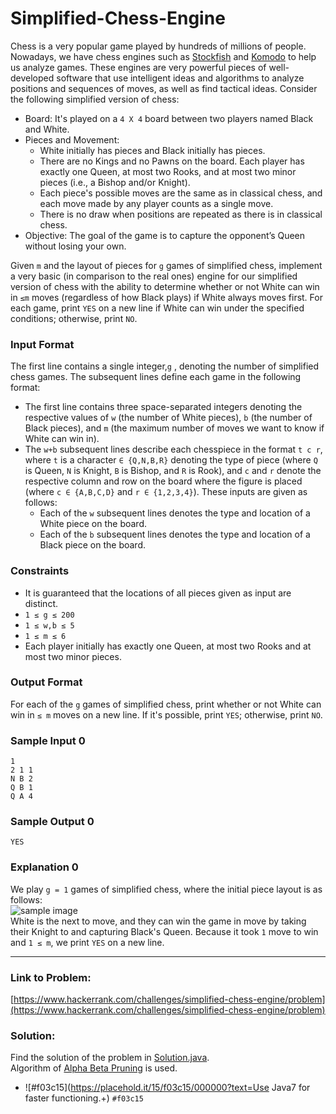 # Simplified-Chess-Engine
     
Chess is a very popular game played by hundreds of millions of people. Nowadays, we have chess engines such as [Stockfish](https://stockfishchess.org/) and [Komodo](https://komodochess.com/) to help us analyze games. These engines are very powerful pieces of well-developed software that use intelligent ideas and algorithms to analyze positions and sequences of moves, as well as find tactical ideas. Consider the following simplified version of chess:    
* Board: It's played on a `4 X 4` board between two players named Black and White.     
* Pieces and Movement:    
     * White initially has  pieces and Black initially has  pieces.    
     * There are no Kings and no Pawns on the board. Each player has exactly one Queen, at most two Rooks, and at most two minor pieces (i.e., a Bishop and/or Knight).    
     * Each piece's possible moves are the same as in classical chess, and each move made by any player counts as a single move.     
     * There is no draw when positions are repeated as there is in classical chess.    
* Objective: The goal of the game is to capture the opponent’s Queen without losing your own.      
      
Given `m` and the layout of pieces for `g` games of simplified chess, implement a very basic (in comparison to the real ones) engine for our simplified version of chess with the ability to determine whether or not White can win in `≤m` moves (regardless of how Black plays) if White always moves first. For each game, print `YES` on a new line if White can win under the specified conditions; otherwise, print `NO`.  
   
### Input Format   
The first line contains a single integer,`g` , denoting the number of simplified chess games. The subsequent lines define each game in the following format:     
* The first line contains three space-separated integers denoting the respective values of `w` (the number of White pieces), `b` (the number of Black pieces), and `m` (the maximum number of moves we want to know if White can win in).  
* The `w+b` subsequent lines describe each chesspiece in the format `t c r`, where `t` is a character `∈ {Q,N,B,R}` denoting the type of piece (where `Q` is Queen, `N` is Knight, `B` is Bishop, and `R` is Rook), and `c` and `r` denote the respective column and row on the board where the figure is placed (where `c ∈ {A,B,C,D}` and `r ∈ {1,2,3,4}`). These inputs are given as follows:  
     * Each of the `w` subsequent lines denotes the type and location of a White piece on the board.    
     * Each of the `b` subsequent lines denotes the type and location of a Black piece on the board.    
      
### Constraints   
* It is guaranteed that the locations of all pieces given as input are distinct.  
* `1 ≤ g ≤ 200`
* `1 ≤ w,b ≤ 5`
* `1 ≤ m ≤ 6`
* Each player initially has exactly one Queen, at most two Rooks and at most two minor pieces.
    
### Output Format  
For each of the `g` games of simplified chess, print whether or not White can win in `≤ m` moves on a new line. If it's possible, print `YES`; otherwise, print `NO`.   
    
### Sample Input 0
```
1
2 1 1
N B 2
Q B 1
Q A 4
```
       
### Sample Output 0   
```
YES
```
     
### Explanation 0     
We play `g = 1` games of simplified chess, where the initial piece layout is as follows:   
![sample image](https://s3.amazonaws.com/hr-challenge-images/16694/1476120299-2d6819743e-simplified-chess.png)     
White is the next to move, and they can win the game in  move by taking their Knight to  and capturing Black's Queen. Because it took `1` move to win and `1 ≤ m`, we print `YES` on a new line.

- - - -   
### Link to Problem:  
[https://www.hackerrank.com/challenges/simplified-chess-engine/problem](https://www.hackerrank.com/challenges/simplified-chess-engine/problem)       

### Solution:  
Find the solution of the problem in [Solution.java](https://github.com/SubhasisDebsharma/Simplified-Chess-Engine/blob/master/Solution.java).      
Algorithm of [Alpha Beta Pruning](https://www.geeksforgeeks.org/minimax-algorithm-in-game-theory-set-4-alpha-beta-pruning/) is used.     
- ![#f03c15](https://placehold.it/15/f03c15/000000?text=Use Java7 for faster functioning.+) `#f03c15`
